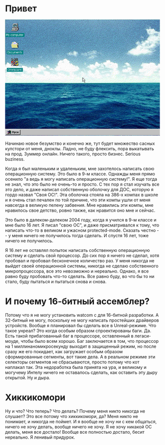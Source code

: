 # Привет

![Как выглядит тупизна](snapshot.png)

Начинаю новое безумство и конечно же, тут будет множество сасных кулстори от меня, дноклы. Ладно, не буду флексить, пора выкатывать на прод. Зуммер онлайн. Ничего такого, просто бизнес. Serious buziness.

Когда я был маленьким и удаленьким, мне захотелось написать свою операционную систему. Это было в 9-м классе. Однажды меня прямо осенило "а ведь я могу написать операционную систему!". Я еще тогда не знал, что это было не очень-то и просто. С тех пор я стал изучать все это дело, и даже написал собственную оболочку для ДОС, которую я гордо назвал "Своя ОС!". Эта оболочка стояла на 386-х компах в школе и я очень стал печален по той причине, что эти компы ушли от меня навсегда в великую пелену забвения. Мне нравились эти компы, мне нравилось свое детство, ровно также, как нравится оно мне и сейчас.

Это было в далеком-далеком 2004 году, когда я учился в 9-м классе и мне было 16 лет. Я писал "свою ОС", и даже присматривался к тому, что написать что-то в великом и ужасном protected-mode. Сказать честно -- у меня ничего не получилось тогда сделать. И спустя 16 лет, тоже ничего не получилось.

Я 16 лет не оставлял попыток написать собственную операционную систему и сделать свой процессор. До сих пор я ничего не сделал, хотя пробовал и пробовал бесконечное количество раз. У меня никогда не выйдет своей операционной системы, никогда не сделаю собственного микропроцессора, все это невозможно и нереально. Однако, я все равно буду пробовать что-то сделать. Все равно буду, во что бы то ни стало, буду пытаться и пытаться снова и снова.

# И почему 16-битный ассемблер?

Потому что я не могу установить watcom c для 16-битной разработки. А 32-битный не могу, поскольку не могу написать простейших драйверов устройств. Вообще я планировал бы сделать все в Unreal-режиме. Что такое унреал? Это когда особым образом спроектированы баги. Да. Есть такой прибагованный баг в процессоре, оставленный в легаси-моуде, чтобы было всем хорошо. Баг заключается в том, что процессор на 1 миллинаномикросекунду выходит в защищенный режим, но после сразу же его покидает, как загружает особым образом сформированные сегменты, вот такие дела. А в реальном режиме эти селекторы сегментов не сбрасываются, просто потому что кот наплакал так. Эта недоработка была принята на ура, и великому и могучему Интелу ничего не оставалось сделать, как оставить эту дыру открытой. Ну и дыра.

# Хиккикомори

Ну и что? Что теперь? Что делать? Почему меня никто никогда не слушает? Это все потому что хиккикомори, да? Меня никто не понимает, и никогда не поймет. И я вообще не хочу ни с кем общаться, ничего не хочу делать, вообще ничего не хочу. Я не хочу никакой ОС делать, меня все достало! Вообще все полностью достало, бесит нереально. Я ленивый придурок.
